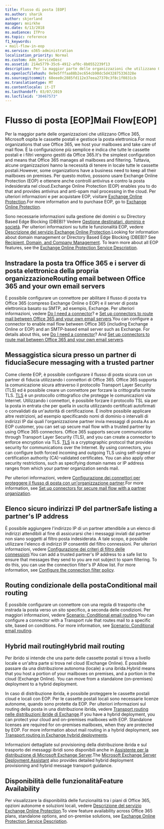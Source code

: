 ```yaml
---
title: Flusso di posta [EOP]
ms.author: sharik
author: skjerland
manager: mnirkhe
ms.date: 6/13/2018
ms.audience: ITPro
ms.topic: reference
f1_keywords:
- mail-flow-in-eop
ms.service: o365-administration
localization_priority: Normal
ms.custom: Adm_ServiceDesc
ms.assetid: 214e5779-35c6-4912-af0c-8b0552239f13
description: Per la maggior parte delle organizzazioni che utilizzano Office 365, Microsoft ospita le cassette postali e gestisce la posta elettronica. È la configurazione più semplice e indica che tutte le cassette postali e i filtri vengono gestiti da Office 365. Tuttavia, alcune organizzazioni hanno la necessità di tenere in locale tutte le cassette postali. Per questo motivo, possono usare Exchange Online Protection (EOP) e ottenere anche controlli antivirus e contro la posta indesiderata nel cloud. Per ulteriori informazioni e per acquistare EOP, visitare Exchange Online Protection.
ms.openlocfilehash: 0e9e5fffaa88b2ec654cb90dc5d432875336328e
ms.sourcegitcommit: 68eee0c2885fd112e37eea27370c3f8c1f0831cb
ms.translationtype: MT
ms.contentlocale: it-IT
ms.lasthandoff: 03/07/2019
ms.locfileid: "30467573"
---
```

# <a name="mail-floweop"></a><span data-ttu-id="e7995-107">Flusso di posta [EOP]</span><span class="sxs-lookup"><span data-stu-id="e7995-107">Mail Flow[EOP]</span></span>

<span data-ttu-id="e7995-108">Per la maggior parte delle organizzazioni che utilizzano Office 365, Microsoft ospita le cassette postali e gestisce la posta elettronica.</span><span class="sxs-lookup"><span data-stu-id="e7995-108">For most organizations that use Office 365, we host your mailboxes and take care of mail flow.</span></span> <span data-ttu-id="e7995-109">È la configurazione più semplice e indica che tutte le cassette postali e i filtri vengono gestiti da Office 365.</span><span class="sxs-lookup"><span data-stu-id="e7995-109">It's the simplest configuration and means that Office 365 manages all mailboxes and filtering.</span></span> <span data-ttu-id="e7995-110">Tuttavia, alcune organizzazioni hanno la necessità di tenere in locale tutte le cassette postali.</span><span class="sxs-lookup"><span data-stu-id="e7995-110">However, some organizations have a business need to keep all their mailboxes on premises.</span></span> <span data-ttu-id="e7995-111">Per questo motivo, possono usare Exchange Online Protection (EOP) e ottenere anche controlli antivirus e contro la posta indesiderata nel cloud.</span><span class="sxs-lookup"><span data-stu-id="e7995-111">Exchange Online Protection (EOP) enables you to do that and provides antivirus and anti-spam mail processing in the cloud.</span></span> <span data-ttu-id="e7995-112">Per ulteriori informazioni e per acquistare EOP, visitare [Exchange Online Protection](https://products.office.com/en-us/exchange/exchange-email-security-spam-protection).</span><span class="sxs-lookup"><span data-stu-id="e7995-112">For more information and to purchase EOP, go to [Exchange Online Protection](https://products.office.com/en-us/exchange/exchange-email-security-spam-protection).</span></span>
  
<span data-ttu-id="e7995-p103">Sono necessarie informazioni sulla gestione dei domini o su Directory Based Edge Blocking (DBEB)? Vedere [Gestione destinatari, dominio e società](recipient-domain-and-company-management.md). Per ulteriori informazioni su tutte le funzionalità EOP, vedere [Descrizione del servizio Exchange Online Protection](exchange-online-protection-service-description.md).</span><span class="sxs-lookup"><span data-stu-id="e7995-p103">Looking for information about domain management or Directory Based Edge Blocking (DBEB)? See [Recipient, Domain, and Company Management](recipient-domain-and-company-management.md). To learn more about all EOP features, see the [Exchange Online Protection Service Description](exchange-online-protection-service-description.md).</span></span>
  
## <a name="routing-email-between-office-365-and-your-own-email-servers"></a><span data-ttu-id="e7995-116">Instradare la posta tra Office 365 e i server di posta elettronica della propria organizzazione</span><span class="sxs-lookup"><span data-stu-id="e7995-116">Routing email between Office 365 and your own email servers</span></span>
<span data-ttu-id="e7995-117"><a name="BKMK_outboundmailrouting"> </a></span><span class="sxs-lookup"><span data-stu-id="e7995-117"></span></span>

<span data-ttu-id="e7995-p104">È possibile configurare un connettore per abilitare il flusso di posta tra Office 365 (compreso Exchange Online o EOP) e il server di posta elettronica basato su SMTP, ad esempio, Exchange. Per ulteriori informazioni, vedere [Do I need a connector](http://technet.microsoft.com/library/16731ae9-c909-49dd-bffc-a46e6151fc29.aspx)? e [Set up connectors to route mail between Office 365 and your own email servers](http://technet.microsoft.com/library/2e93fd60-a5ef-4e64-8e62-2b862b2d1033.aspx).</span><span class="sxs-lookup"><span data-stu-id="e7995-p104">You can configure a connector to enable mail flow between Office 365 (including Exchange Online or EOP) and an SMTP-based email server such as Exchange. For details about this, see [Do I need a connector](http://technet.microsoft.com/library/16731ae9-c909-49dd-bffc-a46e6151fc29.aspx)? And [Set up connectors to route mail between Office 365 and your own email servers](http://technet.microsoft.com/library/2e93fd60-a5ef-4e64-8e62-2b862b2d1033.aspx).</span></span>
  
## <a name="secure-messaging-with-a-trusted-partner"></a><span data-ttu-id="e7995-121">Messaggistica sicura presso un partner di fiducia</span><span class="sxs-lookup"><span data-stu-id="e7995-121">Secure messaging with a trusted partner</span></span>
<span data-ttu-id="e7995-122"><a name="BKMK_securemessagingwithatrustedpartner"> </a></span><span class="sxs-lookup"><span data-stu-id="e7995-122"></span></span>

<span data-ttu-id="e7995-p105">Come cliente EOP, è possibile configurare il flusso di posta sicura con un partner di fiducia utilizzando i connettori di Office 365. Office 365 supporta la comunicazione sicura attraverso il protocollo Transport Layer Security (TLS) ed è possibile creare un connettore per forzare la crittografia tramite TLS. [TLS](https://technet.microsoft.com/en-us/library/mt163898.aspx) è un protocollo crittografico che protegge le comunicazioni via Internet. Utilizzando i connettori, è possibile forzare il protocollo TSL sia per la posta in entrata che per quella in uscita utilizzando certificati autofirmati o convalidati da un'autorità di certificazione. È inoltre possibile applicare altre restrizioni, ad esempio specificando nomi di dominio o intervalli di indirizzi IP dai quali l'organizzazione partner invia messaggi di posta.</span><span class="sxs-lookup"><span data-stu-id="e7995-p105">As an EOP customer, you can set up secure mail flow with a trusted partner by using Office 365 connectors. Office 365 supports secure communication through Transport Layer Security (TLS), and you can create a connector to enforce encryption via TLS. [TLS](https://technet.microsoft.com/en-us/library/mt163898.aspx) is a cryptographic protocol that provides security for communications over the Internet. By using connectors, you can configure both forced incoming and outgoing TLS using self-signed or certification authority (CA)-validated certificates. You can also apply other security restrictions, such as specifying domain names or IP address ranges from which your partner organization sends mail.</span></span> 
  
<span data-ttu-id="e7995-128">Per ulteriori informazioni, vedere [Configurazione dei connettori per proteggere il flusso di posta con un'organizzazione partner](https://technet.microsoft.com/en-us/library/dn751021%28v=exchg.150%29.aspx).</span><span class="sxs-lookup"><span data-stu-id="e7995-128">For more information, see [Set up connectors for secure mail flow with a partner organization](https://technet.microsoft.com/en-us/library/dn751021%28v=exchg.150%29.aspx).</span></span>
  
## <a name="safe-listing-a-partners-ip-address"></a><span data-ttu-id="e7995-129">Elenco sicuro indirizzi IP del partner</span><span class="sxs-lookup"><span data-stu-id="e7995-129">Safe listing a partner's IP address</span></span>
<span data-ttu-id="e7995-130"><a name="BKMK_safelistingapartnersipaddress"> </a></span><span class="sxs-lookup"><span data-stu-id="e7995-130"></span></span>

<span data-ttu-id="e7995-p106">È possibile aggiungere l'indirizzo IP di un partner attendibile a un elenco di indirizzi attendibili al fine di assicurarsi che i messaggi inviati dal partner non siano soggetti al filtro posta indesiderata. A tale scopo, è possibile utilizzare l'elenco di indirizzi IP consentiti del filtro connessioni. Per ulteriori informazioni, vedere [Configurazione dei criteri di filtro delle connessioni](https://go.microsoft.com/fwlink/p/?LinkID=287108).</span><span class="sxs-lookup"><span data-stu-id="e7995-p106">You can add a trusted partner's IP address to a safe list to ensure that messages they send to you are not subject to spam filtering. To do this, you can use the connection filter's IP Allow list. For more information, see [Configure the connection filter policy](https://go.microsoft.com/fwlink/p/?LinkID=287108).</span></span>
  
## <a name="conditional-mail-routing"></a><span data-ttu-id="e7995-134">Routing condizionale della posta</span><span class="sxs-lookup"><span data-stu-id="e7995-134">Conditional mail routing</span></span>
<span data-ttu-id="e7995-135"><a name="BKMK_conditionalmailrouting"> </a></span><span class="sxs-lookup"><span data-stu-id="e7995-135"></span></span>

<span data-ttu-id="e7995-p107">È possibile configurare un connettore con una regola di trasporto che instrada la posta verso un sito specifico, a seconda delle condizioni. Per maggiori informazioni, vedere [Scenario: Conditional email routing](http://technet.microsoft.com/library/82d105e2-e955-4e03-99c3-3314a5d21a4c.aspx).</span><span class="sxs-lookup"><span data-stu-id="e7995-p107">You can configure a connector with a Transport rule that routes mail to a specific site, based on conditions. For more information, see [Scenario: Conditional email routing](http://technet.microsoft.com/library/82d105e2-e955-4e03-99c3-3314a5d21a4c.aspx).</span></span>
  
## <a name="hybrid-mail-routing"></a><span data-ttu-id="e7995-138">Hybrid mail routing</span><span class="sxs-lookup"><span data-stu-id="e7995-138">Hybrid mail routing</span></span>
<span data-ttu-id="e7995-139"><a name="BKMK_hybridmailrouting"> </a></span><span class="sxs-lookup"><span data-stu-id="e7995-139"></span></span>

<span data-ttu-id="e7995-p108">Per ibrido si intende che una parte delle cassette postali si trova a livello locale e un'altra parte si trova nel cloud (Exchange Online). È possibile passare da una distribuzione autonoma (locale) a una ibrida.</span><span class="sxs-lookup"><span data-stu-id="e7995-p108">Hybrid means that you host a portion of your mailboxes on premises, and a portion in the cloud (Exchange Online). You can move from a standalone (on-premises) deployment to a hybrid deployment.</span></span>
  
<span data-ttu-id="e7995-p109">In caso di distribuzione ibrida, è possibile proteggere le cassette postali cloud e locali con EOP. Per le cassette postali locali sono necessarie licenze autonome, quando sono protette da EOP. Per ulteriori informazioni sul routing della posta in una distribuzione ibrida, vedere [Transport routing nelle distribuzioni ibride di Exchange](https://go.microsoft.com/fwlink/p/?LinkId=271757).</span><span class="sxs-lookup"><span data-stu-id="e7995-p109">If you have a hybrid deployment, you can protect your cloud and on-premises mailboxes with EOP. Standalone licenses are required for on-premises mailboxes, when they are protected by EOP. For more information about mail routing in a hybrid deployment, see [Transport routing in Exchange hybrid deployments](https://go.microsoft.com/fwlink/p/?LinkId=271757).</span></span>
  
<span data-ttu-id="e7995-145">Informazioni dettagliate sul provisioning della distribuzione ibrida e sul trasporto dei messaggi ibridi sono disponibili anche in [Assistente per la distribuzione di Microsoft Exchange Server](https://go.microsoft.com/fwlink/p/?LinkId=287036).</span><span class="sxs-lookup"><span data-stu-id="e7995-145">The [Microsoft Exchange Server Deployment Assistant](https://go.microsoft.com/fwlink/p/?LinkId=287036) also provides detailed hybrid deployment provisioning and hybrid message transport guidance.</span></span> 
  
## <a name="feature-availability"></a><span data-ttu-id="e7995-146">Disponibilità delle funzionalità</span><span class="sxs-lookup"><span data-stu-id="e7995-146">Feature Availability</span></span>
<span data-ttu-id="e7995-147"><a name="BKMK_hybridmailrouting"> </a></span><span class="sxs-lookup"><span data-stu-id="e7995-147"></span></span>

<span data-ttu-id="e7995-148">Per visualizzare la disponibilità delle funzionalità tra i piani di Office 365, opzioni autonome e soluzioni locali, vedere [Descrizione del servizio Exchange Online Protection](exchange-online-protection-service-description.md).</span><span class="sxs-lookup"><span data-stu-id="e7995-148">To view feature availability across Office 365 plans, standalone options, and on-premise solutions, see [Exchange Online Protection Service Description](exchange-online-protection-service-description.md).</span></span>
  

